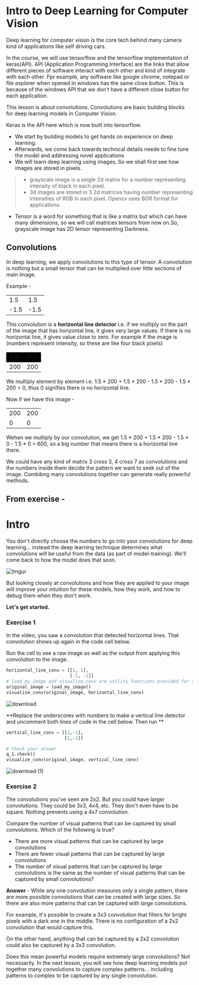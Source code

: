 # Intro to Deep Learning for Computer Vision

Deep learning for computer vision is the core tech behind many camera kind of applications like self driving cars.

In the course, we will use tensorflow and the tensorflow implementation of keras(API). API (Application Programming Interface) are the links that allow different pieces of software interact with each other and kind of integrate with each other. Fpr example, any software like google chrome, notepad or file explorer when opened in windows has the same close button. This is because of the windows API that we don't have a different close button for each application.

This lesson is about convolutions. Convolutions are basic building blocks for deep learning models in Computer Vision.

Keras is the API here which is now built into tensorflow.

* We start by building models to get hands on experience on deep learning.
* Afterwards, we come back towards technical details neede to fine tune the model and addressing novel applications 
* We will learn deep learning using images, So we shall first see how images are stored in pixels.

>* grayscale image is a single 2d matrix for a number representing intensity of black in each pixel.
>* 3d images are stored in 3 2d matrices having number representing intensities of RGB in each pixel. Opencv uses BGR format for applications.

* Tensor is a word for something that is like a matrix but which can have many dimensions, so we will call matrices tensors from now on.So, grayscale image has 2D tensor representing Darkness.

## Convolutions

In deep learning, we apply convolutions to this type of tensor. A convolution is nothing but a small tensor that can be multiplied over little sections of main image.

Example -

<table>
<tr>
    <td>1.5</td>
    <td>1.5</td>
</tr>
<tr>
    <td>-1.5</td>
    <td>-1.5</td>
</tr>
</table>

This convolution is a **horizontal line detector** i.e. if we multiply on the part of the image that has horizontal line, it gives very large values. If there is no horizontal line, it gives value close to zero. For example if the image is (numbers represent intensity, so these are like four black pixels) 

<table>
<tr bgcolor = "black">
    <td>200</td>
    <td>200</td>
</tr>
<tr>
    <td>200</td>
    <td>200</td>
</tr>
</table>

We multiply element by element i.e. 1.5 * 200 + 1.5 * 200 - 1.5 * 200 - 1.5 * 200 = 0, thus 0 signifies there is no horizontal line.

Now if we have this image - 
<table>
<tr>
    <td>200</td>
    <td>200</td>
</tr>
<tr>
    <td>0</td>
    <td>0</td>
</tr>
</table>

Wehen we multiply by our convolution, we get 1.5 * 200 + 1.5 * 200 - 1.5 * 0 - 1.5 * 0 = 600, so a big number that means there is a horizontal line there.

We could have any kind of matrix 3 cross 3, 4 cross 7 as convolutions and the numbers inside them decide the pattern we want to seek out of the image. Combibng many convolutions together can generate really powerful methods.

## From exercise - 

# Intro

You don't directly choose the numbers to go into your convolutions for deep learning... instead the deep learning technique determines what convolutions will be useful from the data (as part of model-training). We'll come back to how the model does that soon.

![Imgur](https://i.imgur.com/op9Maqr.png)

But looking closely at convolutions and how they are applied to your image will improve your intuition for these models, how they work, and how to debug them when they don't work.

**Let's get started.**

### Exercise 1

In the video, you saw a convolution that detected horizontal lines. That convolution shows up again in the code cell below.

Run the cell to see a raw image as well as the output from applying this convolution to the image.

```python
horizontal_line_conv = [[1, 1], 
                        [-1, -1]]
# load_my_image and visualize_conv are utility functions provided for this exercise
original_image = load_my_image() 
visualize_conv(original_image, horizontal_line_conv)

```
![download](https://user-images.githubusercontent.com/62146744/79066666-55f2a680-7cd7-11ea-97c9-930d92521462.png)

**Replace the underscores with numbers to make a vertical line detector and uncomment both lines of code in the cell below. Then run **

```python
vertical_line_conv = [[1,-1],
                      [1,-1]]

# Check your answer
q_1.check()
visualize_conv(original_image, vertical_line_conv)

````

![download (1)](https://user-images.githubusercontent.com/62146744/79066650-2cd21600-7cd7-11ea-9bcf-2da7e93601d7.png)

### Exercise 2
The convolutions you've seen are 2x2.  But you could have larger convolutions. They could be 3x3, 4x4, etc.  They don't even have to be square. Nothing prevents using a 4x7 convolution.

Compare the number of visual patterns that can be captured by small convolutions. Which of the following is true?

- There are more visual patterns that can be captured by large convolutions
- There are fewer visual patterns that can be captured by large convolutions
- The number of visual patterns that can be captured by large convolutions is the same as the number of visual patterns that can be captured by small convolutions?

**Answer** - While any one convolution measures only a single pattern, there are more possible convolutions that can be created with large sizes. So there are also more patterns that can be captured with large convolutions.

For example, it's possible to create a 3x3 convolution that filters for bright pixels with a dark one in the middle. There is no configuration of a 2x2 convolution that would capture this.

On the other hand, anything that can be captured by a 2x2 convolution could also be captured by a 3x3 convolution.

Does this mean powerful models require extremely large convolutions? Not necessarily. In the next lesson, you will see how deep learning models put together many convolutions to capture complex patterns... including patterns to complex to be captured by any single convolution.


























